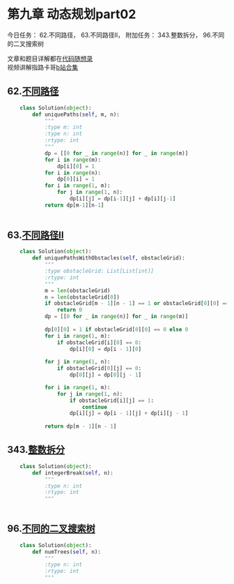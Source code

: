 # 第九章 动态规划part02

今日任务： 62.不同路径， 63.不同路径II，
附加任务： 343.整数拆分， 96.不同的二叉搜索树
 
文章和题目详解都在[代码随想录](https://programmercarl.com/)  
视频讲解指路卡哥[b站合集](https://space.bilibili.com/525438321/channel/collectiondetail?sid=180037)

## 62.[不同路径](https://leetcode.com/problems/unique-paths/)
```python
    class Solution(object):
        def uniquePaths(self, m, n):
            """
            :type m: int
            :type n: int
            :rtype: int
            """
            dp = [[0 for _ in range(n)] for _ in range(m)]
            for i in range(m):
                dp[i][0] = 1
            for i in range(n):
                dp[0][i] = 1
            for i in range(1, m):
                for j in range(1, n):
                    dp[i][j] = dp[i-1][j] + dp[i][j-1]
            return dp[m-1][n-1]
            

```

## 63.[不同路径II](https://leetcode.com/problems/unique-paths-ii/)
```python
    class Solution(object):
        def uniquePathsWithObstacles(self, obstacleGrid):
            """
            :type obstacleGrid: List[List[int]]
            :rtype: int
            """
            m = len(obstacleGrid)
            n = len(obstacleGrid[0])
            if obstacleGrid[m - 1][n - 1] == 1 or obstacleGrid[0][0] == 1:
                return 0
            dp = [[0 for _ in range(n)] for _ in range(m)]
            
            dp[0][0] = 1 if obstacleGrid[0][0] == 0 else 0
            for i in range(1, m):
                if obstacleGrid[i][0] == 0:
                    dp[i][0] = dp[i - 1][0]
            
            for j in range(1, n):
                if obstacleGrid[0][j] == 0:
                    dp[0][j] = dp[0][j - 1]

            for i in range(1, m):
                for j in range(1, n):
                    if obstacleGrid[i][j] == 1:
                        continue
                    dp[i][j] = dp[i - 1][j] + dp[i][j - 1]
            
            return dp[m - 1][n - 1] 

```

## 343.[整数拆分](https://leetcode.com/problems/integer-break/)
```python
    class Solution(object):
        def integerBreak(self, n):
            """
            :type n: int
            :rtype: int
            """
            

```

## 96.[不同的二叉搜索树](https://leetcode.com/problems/unique-binary-search-trees/)
```python
    class Solution(object):
        def numTrees(self, n):
            """
            :type n: int
            :rtype: int
            """
            

```